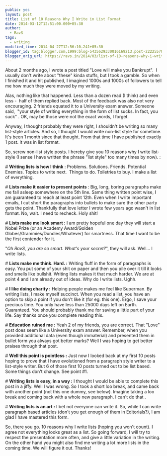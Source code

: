 ```yaml
---
public: yes
layout: post
title: List of 10 Reasons Why I Write in List Format
date: 2014-03-12T12:51:00.000+05:30
author:
  - RavS
tags:
  - writing
modified_time: 2014-04-27T12:56:10.241+05:30
blogger_id: tag:blogger.com,1999:blog-5435629330016169213.post-2222557812633004400
blogger_orig_url: https://ravs.in/2014/03/list-of-10-reasons-why-i-write-in-list.html
---
```


About 2 months ago, I wrote a post titled "Love will make you Bankrupt".  I usually don't write about "these" kinda stuffs, but I took a gamble. So when I finished it and hit published, I imagined 1000s and 1000s of followers to tell me how much they were moved by my writing. 

Alas, nothing like that happened. Less than a dozen read (I think) and even less -  half of them replied back. Most of the feedback was also not very encouraging. 2 friends equated it to a University exam answer. Someone said,  "your style of writing everything in the form of list sucks. In fact, you suck" . OK, may be those were not the exact words, I forget. 

Anyway, I thought probably they were right, I shouldn't be writing so many list-style articles. And so, I thought I would write non-list style for sometime. It's been 1 month since that thought. From that time I have published exactly 1 post. It was in list format. 

So, screw non-list style posts. I hereby give you 10 reasons why I write list-style (I sense I have written the phrase "list style" too many times by now). :

\# **Writing lists is how I think** : Problems. Solutions. Friends. Potential Enemies. Topics to write next.  Things to do. Toiletries to buy. I make a list of everything. 

\# **Lists make it easier to present points** : Big, long, boring paragraphs make me fall asleep somewhere on the 5th line. Same thing written point wise, I am guaranteed to reach at least point 12th. Even when I write important emails, I cut short the paragraphs into bullets to make sure the other party gets the point. Thankfully that love letter I wrote few years ago wasn't in list format. No, wait. I need to recheck. Holy shit! 

\# **Lists make me look smart :** I am pretty hopeful one day they will start a Nobel Prize (or an Academy Award/Golden Globes/Grammies/Dundies/Whatever) for smartness. That time I want to be the first contender for it. 

"_Oh RavS, you are so smart. What's your secret?_", they will ask.
Well... I write lists.

\# **Lists make me think. Hard. :** Writing fluff in the form of paragraphs is easy. You put some of your shit on paper and then you pile over it till it looks and smells like bullshit. Writing lists makes it that much harder. We are at point 4 and I am already out of ideas. Why do I write lists. Ughh. 

\# **I like doing charity :** Helping people makes me feel like Superman. By writing lists, I make myself succinct. When you read a list, you have an option to skip a point if you don't like it (for eg. this one). Ergo, I save your precious time. You only have less than 25000 days left on Earth. Guaranteed. You should probably thank me for saving a little part of your life. Say thanks once you complete reading this. 

\# **Education ruined me :** Yeah 2 of my friends, you are correct. That "Love" post does seem like a University exam answer. Remember, when you provided additional data (even though immaterial) and presented them in bullet form you always got better marks? Well I was hoping to get better praises through that post.  

\# **Well this point is pointless :** Just now I looked back at my first 10 posts hoping to prove that I have evolutioned from a paragraph style writer to a list-style writer. But 6 of those first 10 posts turned out to be list based. Some things don't change. See point #1.

\# **Writing lists is easy, in a way :** I thought I would be able to complete this post in a jiffy. Well I was wrong. So I took a short loo break, and came back with another point (not this one dummy, see below). Imagine taking a loo break and coming back with a whole new paragraph. I can't do that .

\# **Writing lists is an art :** I bet not everyone can write it. So, while I can write paragraph based articles (don't you get enough of them in Editorials?), I am glad I have mastered this form.



So, there you go. 10 reasons why I write lists (hoping you won't count). I agree not everything looks great as a list. So going forward, I will try to respect the presentation more often, and give a little variation in the writing. On the other hand you might also find me writing a lot more lists in the coming time. We will figure it out. Thanks!
